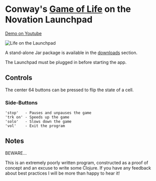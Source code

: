 # Conway's [Game of Life](http://en.wikipedia.org/wiki/Conway's_Game_of_Life) on the Novation Launchpad

[Demo on Youtube](http://www.youtube.com/watch?v=U3m2rWUn3yA)

<img src="https://raw.github.com/sordina/launchpad/master/images/launchpad-life.png" alt="Life on the Launchpad" />

A stand-alone Jar package is available in the [downloads](https://github.com/sordina/launchpad/downloads) section.

The Launchpad must be plugged in before starting the app.

## Controls

The center 64 buttons can be pressed to flip the state of a cell.

### Side-Buttons

    'stop'   - Pauses and unpauses the game
    'trk on' - Speeds up the game
    'solo'   - Slows down the game
    'vol'    - Exit the program

## Notes

BEWARE...

This is an extremely poorly written program, constructed as a proof of concept and an
excuse to write some Clojure. If you have any feedback about best practices I will be
more than happy to hear it!
